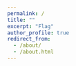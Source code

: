 ```yaml
---
permalink: /
title: ""
excerpt: "Flag"
author_profile: true
redirect_from: 
  - /about/
  - /about.html
---
```







 

































